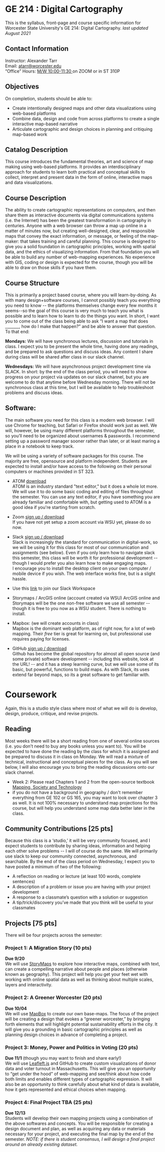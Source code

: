 # GE 214 : Digital Cartography
This is the syllabus, front-page and course specific information for Worcester State University's GE 214: Digital Cartography.
_last updated August 2021_

## Contact Information
Instructor: Alexander Tarr  
Email: atarr@worcester.edu  
“Office” Hours: [M/W 10:00-11:30 ](https://calendar.google.com/calendar/u/0/selfsched?sstoken=UUl1Q3FiaDNnQWZxfGRlZmF1bHR8YmY4YWJhNjM5ZTBjMmYwZmM5ZDcyMTQ5NTNmYmE2ZGM) on ZOOM or in ST 310P

## Objectives
On completion, students should be able to:
* Create intentionally designed maps and other data visualizations using web-based platforms
* Combine data, design and code from across platforms to create a single interactive map-based narrative
* Articulate cartographic and design choices in planning and critiquing map-based work

## Catalog Description
This course introduces the fundamental theories, art and science of map making using web-based platforms. It provides an interdisciplinary approach for students to learn both practical and conceptual skills to collect, interpret and present data in the form of online, interactive maps and data visualizations.

## Course Description
The ability to create cartographic representations on computers, and then share them as interactive documents via digital communications systems (i.e. the Internet) has been the greatest transformation in cartography in centuries. Anyone with a web browser can throw a map up online in a matter of minutes now, but creating well-designed, clear, and responsible maps that convey the exact information, or message, or feeling of the map-maker: that takes training and careful planning. This course is designed to give you a solid foundation in cartographic principles, working with spatial data, and the ethics of visualizing information. From that foundation you will be able to build any number of web-mapping experiences.
No experience with GIS, coding or design is expected for the course, though you will be able to draw on those skills if you have them.

## Course Structure
This is primarily a project based course, where you will learn-by-doing. As with many design+software courses, I cannot possibly teach you everything you need to know -- the platforms themselves change every few months it seems--so the goal of this course is very much to teach you what is possible and to learn how to learn to do the things you want. In short, I want you to come out of the class being able to ask “I want a map that does _______, how do I make that happen?” and be able to answer that question. To that end:  

**Mondays:** We will have synchronous lectures, discussion and tutorials in class. I expect you to be present the whole time, having done any readings, and be prepared to ask questions and discuss ideas. Any content I share during class will be shared after class in our slack channel.

**Wednesdays:** We will have asynchronous project development time via SLACK. In short: by the end of the class period, you will need to show progress on your project via updates on our slack channel, but you are welcome to do that anytime before Wednesday morning. There will not be synchronous class at this time, but I will be available to help troubleshoot problems and discuss ideas.

## Software:
The main software you need for this class is a modern web browser. I will use Chrome for teaching, but Safari or Firefox should work just as well. We will, however, be using many different platforms throughout the semester, so you’ll need to be organized about usernames & passwords. I recommend setting up a password manager sooner rather than later, or at least maring a place in a notebook to keep track.


We will be using a variety of software packages for this course. The majority are free, opensource and platform independent. Students are expected to install and/or have access to the following on their personal computers or machines provided in ST 323.
- ATOM [download](https://atom.io/)  
ATOM is an industry standard "text editor," but it does a whole lot more. We will use it to do some basic coding and editing of files throughout the semester. You can use any text editor, if you have something you are already familiar and comfortable with, but getting used to ATOM is a good idea if you're starting from scratch.

- Zoom [sign up / download](https://zoom.us/)  
If you have not yet setup a zoom account via WSU yet, please do so now.

- Slack [sign up / download](https://slack.com/)  
Slack is increasingly the standard for communication in digital-work, so we will be using it for this class for most of our communication and assignments (see below). Even if you only learn how to navigate slack this semester, this class will be worth it for professional development -- though I would prefer you also learn how to make engaging maps.  
I encourage you to install the desktop client on your own computer / mobile device if you wish. The web interface works fine, but is a slight hassle.  
 - Use this [link](https://join.slack.com/t/slack-z4l4788/shared_invite/zt-vngeiuip-d3EJtVAcIWFN9EZ25LObWg) to join our Slack Workspace


- Storymaps / ArcGIS online (account created via WSU)
ArcGIS online and Storymaps will be the one non-free software we use all semester -- though it is free to you now as a WSU student. There is nothing to install.

- Mapbox: (we will create accounts in class)  
Mapbox is the dominant web platform, as of right now, for a lot of web mapping. Their _free_ tier is great for learning on, but professional use requires paying for licenses.

- GitHub [sign up / download](https://github.com/)  
Github has become the global repository for almost all open source (and some private) software development -- including this website, look at the URL! -- and it has a steep learning curve, but we will use some of its basic, but powerful, functions to build maps. As with Slack, its uses extend far beyond maps, so its a great software to get familiar with.

# Coursework
Again, this is a studio style class where most of what we will do is develop, design, produce, critique, and revise projects.
## Reading
Most weeks there will be a short reading from one of several online sources (i.e. you don’t need to buy any books unless you want to). You will be expected to have done the reading by the class for which it is assigned and be prepared to discuss it in class on Monday. We will read a mixture of technical, instructional and conceptual pieces for the class. As you will see below, I will also encourage you to bring the reading discussions onto our slack channel.

- Week 2: Please read Chapters 1 and 2 from the open-source textbook [Mapping, Society and Technology](https://open.lib.umn.edu/mapping/)
 - if you do not have a background in geography / don't remember everything from GE 102 or GS 165, you may want to look over chapter 3 as well. It is not 100% necessary to understand map projections for this course, but will help you understand some map data better later in the class.

## Community Contributions [25 pts]
Because this class is a ‘studio,’ it will be very community focused, and I expect students to contribute by sharing ideas, information and helping each other solve problems -- I will of course do the same. We will primarily use slack to keep our community connected, asynchronous, and searchable.
By the end of the class period on Wednesday, I expect you to have posted a minimum of two of the following:
- A reflection on reading or lecture (at least 100 words, complete sentences)
- A description of a problem or issue you are having with your project development
- A response to a classmate’s question with a solution or suggestion
- A tip/trick/discovery you’ve made that you think will be useful to your classmates

## Projects [75 pts]
There will be four projects across the semester:

### Project 1: A Migration Story (10 pts)  
**Due 9/20**  
We will use [StoryMaps](https://storymaps.arcgis.com/) to explore how interactive maps, combined with text, can create a compelling narrative about people and places (otherwise known as geography). This project will help you get your feet wet with working with online spatial data as well as thinking about multiple scales, layers and interactivity.

### Project 2: A Greener Worcester (20 pts)  
**Due 10/04**  
We will use [MapBox](mapbox.com) to create our own base-maps. The focus of the project will be creating a design that evokes a “greener worcester,” by bringing forth elements that will highlight potential sustainability efforts in the city. It will give you a grounding in basic cartographic principles as well as planning design choices in advance of completing a project.

### Project 3: Money, Power and Politics in Voting (20 pts)
**Due 11/1**  (though you may want to finish and share early!)  
We will use [Leafleft.js](https://leafletjs.com/) and GitHub to create custom visualizations of donor data and voter turnout in Massachusetts. This will give you an opportunity to “get under the hood” of web-mapping and see/think about how code both limits and enables different types of cartographic expression. It will also be an opportunity to think carefully about what kind of data is available, how it gets represented and ethical choices when mapping.

### Project 4: Final Project TBA (25 pts)  
**Due 12/13**  
Students will develop their own mapping projects using a combination of the above softwares and concepts. You will be responsible for creating a design document and plan, as well as acquiring any data or materials necessary for your project, and executing the final map by the end of the semester.
_NOTE: if there is student consensus, I will design a final project around an already existing dataset._
